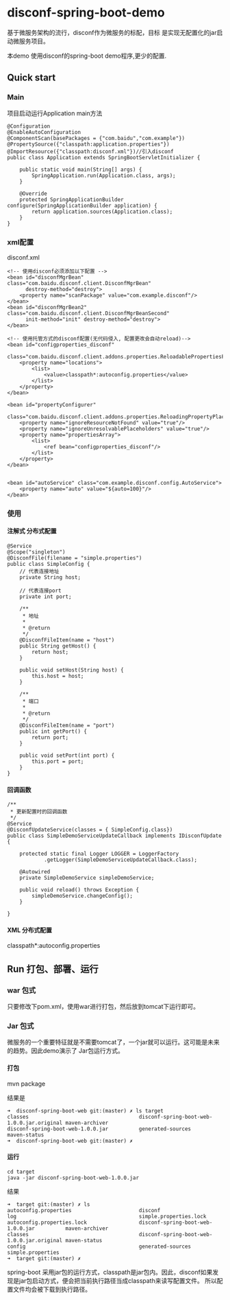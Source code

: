 disconf-spring-boot-demo
=======

基于微服务架构的流行，disconf作为微服务的标配，目标 是实现无配置化的jar启动微服务项目。

本demo 使用disconf的spring-boot demo程序,更少的配置.

## Quick start

### Main

项目启动运行Application main方法

    @Configuration
    @EnableAutoConfiguration
    @ComponentScan(basePackages = {"com.baidu","com.example"})
    @PropertySource({"classpath:application.properties"})
    @ImportResource({"classpath:disconf.xml"})//引入disconf
    public class Application extends SpringBootServletInitializer {

        public static void main(String[] args) {
            SpringApplication.run(Application.class, args);
        }

        @Override
        protected SpringApplicationBuilder configure(SpringApplicationBuilder application) {
            return application.sources(Application.class);
        }
    }

### xml配置

disconf.xml

    <!-- 使用disconf必须添加以下配置 -->
    <bean id="disconfMgrBean" class="com.baidu.disconf.client.DisconfMgrBean"
          destroy-method="destroy">
        <property name="scanPackage" value="com.example.disconf"/>
    </bean>
    <bean id="disconfMgrBean2" class="com.baidu.disconf.client.DisconfMgrBeanSecond"
          init-method="init" destroy-method="destroy">
    </bean>

    <!-- 使用托管方式的disconf配置(无代码侵入, 配置更改会自动reload)-->
    <bean id="configproperties_disconf"
          class="com.baidu.disconf.client.addons.properties.ReloadablePropertiesFactoryBean">
        <property name="locations">
            <list>
                <value>classpath*:autoconfig.properties</value>
            </list>
        </property>
    </bean>

    <bean id="propertyConfigurer"
          class="com.baidu.disconf.client.addons.properties.ReloadingPropertyPlaceholderConfigurer">
        <property name="ignoreResourceNotFound" value="true"/>
        <property name="ignoreUnresolvablePlaceholders" value="true"/>
        <property name="propertiesArray">
            <list>
                <ref bean="configproperties_disconf"/>
            </list>
        </property>
    </bean>


    <bean id="autoService" class="com.example.disconf.config.AutoService">
        <property name="auto" value="${auto=100}"/>
    </bean>

### 使用

#### 注解式 分布式配置

    @Service
    @Scope("singleton")
    @DisconfFile(filename = "simple.properties")
    public class SimpleConfig {
        // 代表连接地址
        private String host;
    
        // 代表连接port
        private int port;
    
        /**
         * 地址
         *
         * @return
         */
        @DisconfFileItem(name = "host")
        public String getHost() {
            return host;
        }
    
        public void setHost(String host) {
            this.host = host;
        }
    
        /**
         * 端口
         *
         * @return
         */
        @DisconfFileItem(name = "port")
        public int getPort() {
            return port;
        }
    
        public void setPort(int port) {
            this.port = port;
        }
    }
    
#### 回调函数

    /**
     * 更新配置时的回调函数
     */
    @Service
    @DisconfUpdateService(classes = { SimpleConfig.class})
    public class SimpleDemoServiceUpdateCallback implements IDisconfUpdate {
    
        protected static final Logger LOGGER = LoggerFactory
                .getLogger(SimpleDemoServiceUpdateCallback.class);
    
        @Autowired
        private SimpleDemoService simpleDemoService;
    
        public void reload() throws Exception {
            simpleDemoService.changeConfig();
        }
    
    }

#### XML 分布式配置

classpath*:autoconfig.properties

## Run 打包、部署、运行

### war 包式

只要修改下pom.xml，使用war进行打包，然后放到tomcat下运行即可。

### Jar 包式

微服务的一个重要特征就是不需要tomcat了，一个jar就可以运行。这可能是未来的趋势。因此demo演示了 Jar包运行方式。

#### 打包

mvn package

结果是

    ➜  disconf-spring-boot-web git:(master) ✗ ls target
    classes                                    disconf-spring-boot-web-1.0.0.jar.original maven-archiver
    disconf-spring-boot-web-1.0.0.jar          generated-sources                          maven-status
    ➜  disconf-spring-boot-web git:(master) ✗

#### 运行

    cd target
    java -jar disconf-spring-boot-web-1.0.0.jar
    
结果

    ➜  target git:(master) ✗ ls
    autoconfig.properties                      disconf                                    log                                        simple.properties.lock
    autoconfig.properties.lock                 disconf-spring-boot-web-1.0.0.jar          maven-archiver
    classes                                    disconf-spring-boot-web-1.0.0.jar.original maven-status
    config                                     generated-sources                          simple.properties
    ➜  target git:(master) ✗

spring-boot 采用jar包的运行方式，classpath是jar包内。因此，disconf如果发现是jar包启动方式，便会把当前执行路径当成classpath来读写配置文件。
所以配置文件均会被下载到执行路径。